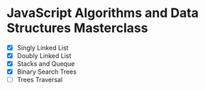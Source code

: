 # JavaScript Algorithms and Data Structures Masterclass 

- [x] Singly Linked List
- [x] Doubly Linked List
- [x] Stacks and Queque
- [x] Binary Search Trees
- [ ] Trees Traversal 
